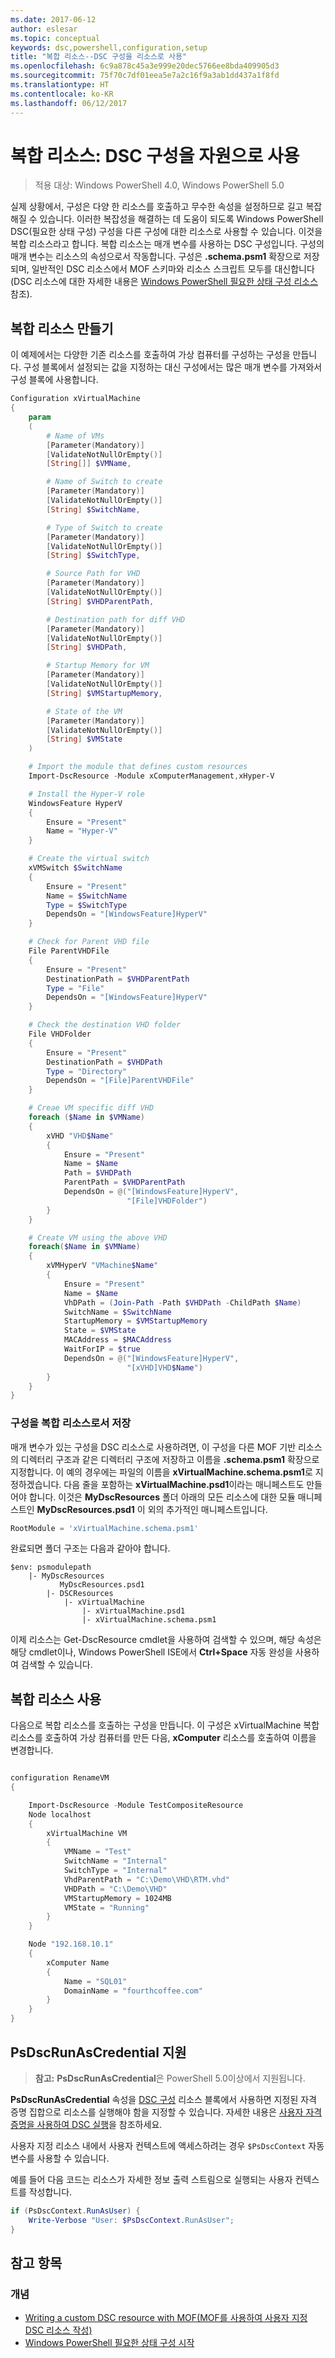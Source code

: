 ```yaml
---
ms.date: 2017-06-12
author: eslesar
ms.topic: conceptual
keywords: dsc,powershell,configuration,setup
title: "복합 리소스--DSC 구성을 리소스로 사용"
ms.openlocfilehash: 6c9a878c45a3e999e20dec5766ee8bda409905d3
ms.sourcegitcommit: 75f70c7df01eea5e7a2c16f9a3ab1dd437a1f8fd
ms.translationtype: HT
ms.contentlocale: ko-KR
ms.lasthandoff: 06/12/2017
---
```

<a id="composite-resources-using-a-dsc-configuration-as-a-resource" class="xliff"></a>
# 복합 리소스: DSC 구성을 자원으로 사용

> 적용 대상: Windows PowerShell 4.0, Windows PowerShell 5.0

실제 상황에서, 구성은 다양 한 리소스를 호출하고 무수한 속성을 설정하므로 길고 복잡해질 수 있습니다. 이러한 복잡성을 해결하는 데 도움이 되도록 Windows PowerShell DSC(필요한 상태 구성) 구성을 다른 구성에 대한 리소스로 사용할 수 있습니다. 이것을 복합 리소스라고 합니다. 복합 리소스는 매개 변수를 사용하는 DSC 구성입니다. 구성의 매개 변수는 리소스의 속성으로서 작동합니다. 구성은 **.schema.psm1** 확장으로 저장되며, 일반적인 DSC 리소스에서 MOF 스키마와 리소스 스크립트 모두를 대신합니다(DSC 리소스에 대한 자세한 내용은 [Windows PowerShell 필요한 상태 구성 리소스](resources.md) 참조).

<a id="creating-the-composite-resource" class="xliff"></a>
## 복합 리소스 만들기

이 예제에서는 다양한 기존 리소스를 호출하여 가상 컴퓨터를 구성하는 구성을 만듭니다. 구성 블록에서 설정되는 값을 지정하는 대신 구성에서는 많은 매개 변수를 가져와서 구성 블록에 사용합니다.

```powershell
Configuration xVirtualMachine
{
    param
    (
        # Name of VMs
        [Parameter(Mandatory)]
        [ValidateNotNullOrEmpty()]
        [String[]] $VMName,

        # Name of Switch to create
        [Parameter(Mandatory)]
        [ValidateNotNullOrEmpty()]
        [String] $SwitchName,

        # Type of Switch to create
        [Parameter(Mandatory)]
        [ValidateNotNullOrEmpty()]
        [String] $SwitchType,

        # Source Path for VHD
        [Parameter(Mandatory)]
        [ValidateNotNullOrEmpty()]
        [String] $VHDParentPath,

        # Destination path for diff VHD
        [Parameter(Mandatory)]
        [ValidateNotNullOrEmpty()]
        [String] $VHDPath,

        # Startup Memory for VM
        [Parameter(Mandatory)]
        [ValidateNotNullOrEmpty()]
        [String] $VMStartupMemory,

        # State of the VM
        [Parameter(Mandatory)]
        [ValidateNotNullOrEmpty()]
        [String] $VMState
    )

    # Import the module that defines custom resources
    Import-DscResource -Module xComputerManagement,xHyper-V

    # Install the Hyper-V role
    WindowsFeature HyperV
    {
        Ensure = "Present"
        Name = "Hyper-V"
    }

    # Create the virtual switch
    xVMSwitch $SwitchName
    {
        Ensure = "Present"
        Name = $SwitchName
        Type = $SwitchType
        DependsOn = "[WindowsFeature]HyperV"
    }

    # Check for Parent VHD file
    File ParentVHDFile
    {
        Ensure = "Present"
        DestinationPath = $VHDParentPath
        Type = "File"
        DependsOn = "[WindowsFeature]HyperV"
    }

    # Check the destination VHD folder
    File VHDFolder
    {
        Ensure = "Present"
        DestinationPath = $VHDPath
        Type = "Directory"
        DependsOn = "[File]ParentVHDFile"
    }

    # Creae VM specific diff VHD
    foreach ($Name in $VMName)
    {
        xVHD "VHD$Name"
        {
            Ensure = "Present"
            Name = $Name
            Path = $VHDPath
            ParentPath = $VHDParentPath
            DependsOn = @("[WindowsFeature]HyperV",
                          "[File]VHDFolder")
        }
    }

    # Create VM using the above VHD
    foreach($Name in $VMName)
    {
        xVMHyperV "VMachine$Name"
        {
            Ensure = "Present"
            Name = $Name
            VhDPath = (Join-Path -Path $VHDPath -ChildPath $Name)
            SwitchName = $SwitchName
            StartupMemory = $VMStartupMemory
            State = $VMState
            MACAddress = $MACAddress
            WaitForIP = $true
            DependsOn = @("[WindowsFeature]HyperV",
                          "[xVHD]VHD$Name")
        }
    }
}
```

<a id="saving-the-configuration-as-a-composite-resource" class="xliff"></a>
### 구성을 복합 리소스로서 저장

매개 변수가 있는 구성을 DSC 리소스로 사용하려면, 이 구성을 다른 MOF 기반 리소스의 디렉터리 구조과 같은 디렉터리 구조에 저장하고 이름을 **.schema.psm1** 확장으로 지정합니다. 이 예의 경우에는 파일의 이름을 **xVirtualMachine.schema.psm1**로 지정하겠습니다. 다음 줄을 포함하는 **xVirtualMachine.psd1**이라는 매니페스트도 만들어야 합니다. 이것은 **MyDscResources** 폴더 아래의 모든 리소스에 대한 모듈 매니페스트인 **MyDscResources.psd1** 이 외의 추가적인 매니페스트입니다.

```powershell
RootModule = 'xVirtualMachine.schema.psm1'
```

완료되면 폴더 구조는 다음과 같아야 합니다.

```
$env: psmodulepath
    |- MyDscResources
           MyDscResources.psd1
        |- DSCResources
            |- xVirtualMachine
                |- xVirtualMachine.psd1
                |- xVirtualMachine.schema.psm1
```

이제 리소스는 Get-DscResource cmdlet을 사용하여 검색할 수 있으며, 해당 속성은 해당 cmdlet이나, Windows PowerShell ISE에서 **Ctrl+Space** 자동 완성을 사용하여 검색할 수 있습니다.

<a id="using-the-composite-resource" class="xliff"></a>
## 복합 리소스 사용

다음으로 복합 리소스를 호출하는 구성을 만듭니다. 이 구성은 xVirtualMachine 복합 리소스를 호출하여 가상 컴퓨터를 만든 다음, **xComputer** 리소스를 호출하여 이름을 변경합니다.

```powershell

configuration RenameVM
{

    Import-DscResource -Module TestCompositeResource
    Node localhost
    {
        xVirtualMachine VM
        {
            VMName = "Test"
            SwitchName = "Internal"
            SwitchType = "Internal"
            VhdParentPath = "C:\Demo\VHD\RTM.vhd"
            VHDPath = "C:\Demo\VHD"
            VMStartupMemory = 1024MB
            VMState = "Running"
        }
    }

    Node "192.168.10.1"
    {
        xComputer Name
        {
            Name = "SQL01"
            DomainName = "fourthcoffee.com"
        }
    }
}
```

<a id="supporting-psdscrunascredential" class="xliff"></a>
## PsDscRunAsCredential 지원

>**참고:** **PsDscRunAsCredential**은 PowerShell 5.0이상에서 지원됩니다.

**PsDscRunAsCredential** 속성을 [DSC 구성](configurations.md) 리소스 블록에서 사용하면 지정된 자격 증명 집합으로 리소스를 실행해야 함을 지정할 수 있습니다.
자세한 내용은 [사용자 자격 증명을 사용하여 DSC 실행](runAsUser.md)을 참조하세요.

사용자 지정 리소스 내에서 사용자 컨텍스트에 액세스하려는 경우 `$PsDscContext` 자동 변수를 사용할 수 있습니다.

예를 들어 다음 코드는 리소스가 자세한 정보 출력 스트림으로 실행되는 사용자 컨텍스트를 작성합니다.

```powershell
if (PsDscContext.RunAsUser) {
    Write-Verbose "User: $PsDscContext.RunAsUser";
}
```

<a id="see-also" class="xliff"></a>
## 참고 항목
<a id="concepts" class="xliff"></a>
### 개념
* [Writing a custom DSC resource with MOF(MOF를 사용하여 사용자 지정 DSC 리소스 작성)](authoringResourceMOF.md)
* [Windows PowerShell 필요한 상태 구성 시작](overview.md)

